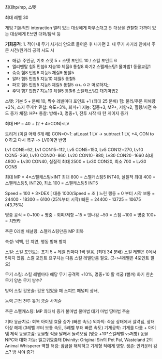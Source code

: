 최대hp/mp, 스탯

최대 레벨 30

게임 기본적인 interaction
멀리 있는 대상에게 마우스대고 E: 대상을 관찰함
가까이 있는 대상에게 E쓰면 대화/탐색 등

**기회공격**: 1. 적이 내 무기 사거리 안으로 들어온 후 나가면 2. 내 무기 사거리 안에서 주문 시전/원거리 공격 시도 시

* 애감: 주인공, 기초 스탯 5 + 스탯 포인트 10 / 스킬 포인트 6
* 엘리멘탈 힘5 민첩6 지능10 체질6 통찰8
화기2 스펠캐스팅1 물마법1 동물교감1
* 숰숰 힘8 민첩8 지능5 체질9 통찰5
* 알타 힘5 민첩5 지능10 체질5 통찰5
* 파흐 힘5 민첩5 지능5 체질5 통찰5
ㅁㄴㅇㄹ 머로하지;;
* 주빅 힘7 민첩7 지능10 체질5 통찰6
스펠캐스팅2 대기마법2

스탯: 기본 5 + 분배 10, 짝수 레벨마다 포인트 +1 (최대 25 분배)
힘: 물리/주문 피해량 +3%, 소지 무게↑
민첩: 속도+3%, 회피+1
지능: 집중+3, MP+, 저항+2, 힐량/시전 속도 증가
체질: HP+
통찰: 방해+3, 명중+1, 전투 시작 때 턴 게이지 증가

최대 HP = 40 + (2 + 4×CON)×LV

트리거 (이걸 어캐 6개 해)
CON=0~1: atLeast 1 LV -> subtract 1 LV, +4, CON to 0 하고 다시 복구 -> LV0이면 반영

Lv1 CON5=62, Lv1 CON15=112, Lv5 CON5=150, Lv5 CON12=270, Lv10 CON5=260, Lv10 CON20=860, Lv20 CON10=880, Lv30 CON20=1660
최대 4900 = Lv30 CON40, 실질적 최대 2500 = Lv30 CON20, 최소 700 = Lv30 CON5

최대 MP = 4×스펠캐스팅×INT
최대 800 = 스펠캐스팅5 INT40, 실질적 최대 400 = 스펠캐스팅5, INT20, 최소 100 = 스펠캐스팅5 INT5

Speed = 100 + 3×DEX [ 대충 1000/Speed = 초 ]
느린 행동 = 0 부터 시작
보통 = 24400 - 18300 = 6100 (25%부터 시작)
빠른 = 24400 - 13725 = 10675 (43.75%)

명중 공식 = 0~100 + 명중 - 회피/저항
~15 = 빗나감
~50 = 스침
~100 = 명중
100+ = 치명타

주문
0레벨
채널링: 스펠캐스팅만큼 MP 회복

축성: 넉백, 턴 지연, 행동 방해 방지

스킬: 스킬 포인트는 초기 5 + 레벨 업마다 1씩 얻음. (최대 34 분배)
스킬 레벨은 0에서 5까지 있음. 스킬 포인트 요구치는 다음 스킬 레벨만큼 필요. (3->4레벨은 4포인트 필요)

무기 스킬: 스킬 레벨마다 해당 무기 공격력 +10%, 명중+10
활
석궁 (뺄까)
화기
한손 무기
양손 무기
쌍수?

방어 스킬
갑옷술: 갑옷 입었을 때 스피드 페널티 상쇄, 

능력
근접 전투
돚거
궁술
사격술

주문
스펠캐스팅: MP 최대치 증가
불마법
물마법
대기 마법
땅마법
주술

기타
응급치료: 회복 아이템 효율 증가 (빠른 속도)
외과의: 죽음 상태에서 살려냄, 상태 이상 해제 (3레벨 부터 보통 속도, 5레벨 부터 빠른 속도)
기계공학: 기계를 다룸 + 아이템 제작
동물교감: 동물형 적을 달래서 돌려보냄 (명중 +10*스킬레벨 vs저항)
동물 NPC와 대화 가능: 엘고귀묘춤돼
Divinity: Original Sin의 Pet Pal, Wasteland 2의 Animal Whisperer 역할
해킹: 잠금을 해제하고 기계형 적에게 영향.
생존: 인카운터 감소? 밤 시야 증가
